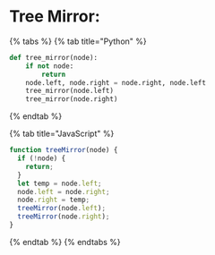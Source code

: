 # Tree Mirror:

{% tabs %} {% tab title="Python" %}

```python
def tree_mirror(node):
    if not node:
        return
    node.left, node.right = node.right, node.left
    tree_mirror(node.left)
    tree_mirror(node.right)
```

{% endtab %}

{% tab title="JavaScript" %}

```javascript
function treeMirror(node) {
  if (!node) {
    return;
  }
  let temp = node.left;
  node.left = node.right;
  node.right = temp;
  treeMirror(node.left);
  treeMirror(node.right);
}
```

{% endtab %} {% endtabs %}
